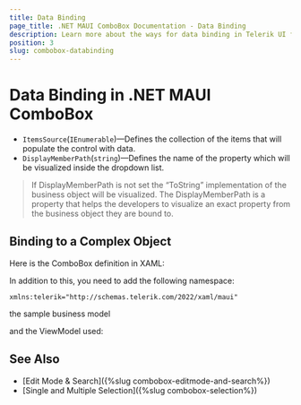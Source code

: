 ```yaml
---
title: Data Binding
page_title: .NET MAUI ComboBox Documentation - Data Binding
description: Learn more about the ways for data binding in Telerik UI for .NET MAUI ComboBox control.
position: 3
slug: combobox-databinding
---
```


# Data Binding in .NET MAUI ComboBox

- `ItemsSource`(`IEnumerable`)&mdash;Defines the collection of the items that will populate the control with data.
- `DisplayMemberPath`(`string`)&mdash;Defines the name of the property which will be visualized inside the dropdown list.

> If DisplayMemberPath is not set the “ToString” implementation of the business object will be visualized. The DisplayMemberPath is a property that helps the developers to visualize an exact property from the business object they are bound to.

## Binding to a Complex Object

Here is the ComboBox definition in XAML:

<snippet id='combobox-getting-started-complex-object-xaml'/>

In addition to this, you need to add the following namespace:

 ```XAML
xmlns:telerik="http://schemas.telerik.com/2022/xaml/maui"
 ```

the sample business model

<snippet id='combobox-city-businessmodel'/>

and the ViewModel used:

<snippet id='combobox-cities-viewmodel'/>

## See Also

- [Edit Mode & Search]({%slug combobox-editmode-and-search%}) 
- [Single and Multiple Selection]({%slug combobox-selection%})
